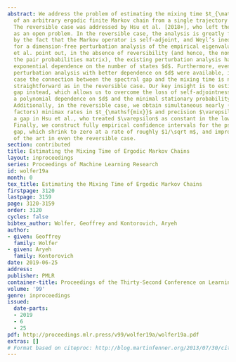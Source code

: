 ```yaml
---
abstract: We address the problem of estimating the mixing time $t_{\mathsf{mix}}$
  of an arbitrary ergodic finite Markov chain from a single trajectory of length $m$.
  The reversible case was addressed by Hsu et al. [2018+], who left the general case
  as an open problem. In the reversible case, the analysis is greatly facilitated
  by the fact that the Markov operator is self-adjoint, and Weyl’s inequality allows
  for a dimension-free perturbation analysis of the empirical eigenvalues. As Hsu
  et al. point out, in the absence of reversibility (and hence, the non-symmetry of
  the pair probabilities matrix), the existing perturbation analysis has a worst-case
  exponential dependence on the number of states $d$. Furthermore, even if an eigenvalue
  perturbation analysis with better dependence on $d$ were available, in the non-reversible
  case the connection between the spectral gap and the mixing time is not nearly as
  straightforward as in the reversible case. Our key insight is to estimate the pseudo-spectral
  gap instead, which allows us to overcome the loss of self-adjointness and to achieve
  a polynomial dependence on $d$ and the minimal stationary probability $\pi_\star$.
  Additionally, in the reversible case, we obtain simultaneous nearly (up to logarithmic
  factors) minimax rates in $t_{\mathsf{mix}}$ and precision $\varepsilon$, closing
  a gap in Hsu et al., who treated $\varepsilon$ as constant in the lower bounds.
  Finally, we construct fully empirical confidence intervals for the pseudo-spectral
  gap, which shrink to zero at a rate of roughly $1/\sqrt m$, and improve the state
  of the art in even the reversible case.
section: contributed
title: Estimating the Mixing Time of Ergodic Markov Chains
layout: inproceedings
series: Proceedings of Machine Learning Research
id: wolfer19a
month: 0
tex_title: Estimating the Mixing Time of Ergodic Markov Chains
firstpage: 3120
lastpage: 3159
page: 3120-3159
order: 3120
cycles: false
bibtex_author: Wolfer, Geoffrey and Kontorovich, Aryeh
author:
- given: Geoffrey
  family: Wolfer
- given: Aryeh
  family: Kontorovich
date: 2019-06-25
address: 
publisher: PMLR
container-title: Proceedings of the Thirty-Second Conference on Learning Theory
volume: '99'
genre: inproceedings
issued:
  date-parts:
  - 2019
  - 6
  - 25
pdf: http://proceedings.mlr.press/v99/wolfer19a/wolfer19a.pdf
extras: []
# Format based on citeproc: http://blog.martinfenner.org/2013/07/30/citeproc-yaml-for-bibliographies/
---
```

